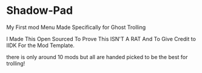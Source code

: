 # Shadow-Pad
My First mod Menu Made Specifically for Ghost Trolling

I Made This Open Sourced To Prove This ISN'T A RAT And To Give Credit to IIDK For the Mod Template.

there is only around 10 mods but all are handed picked to be the best for trolling!
